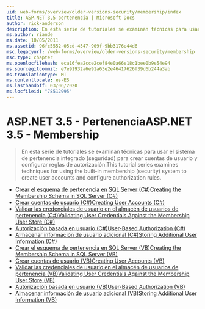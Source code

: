 ```yaml
---
uid: web-forms/overview/older-versions-security/membership/index
title: ASP.NET 3,5-pertenencia | Microsoft Docs
author: rick-anderson
description: En esta serie de tutoriales se examinan técnicas para usar el sistema de pertenencia integrado (seguridad) para crear cuentas de usuario y configurar reglas de autorización.
ms.author: riande
ms.date: 10/05/2011
ms.assetid: 96fc5552-05cd-4547-909f-9bb3176e44d6
msc.legacyurl: /web-forms/overview/older-versions-security/membership
msc.type: chapter
ms.openlocfilehash: eca16fea2cce2cef84e0a66e18c1bee0b9e54e94
ms.sourcegitcommit: e7e91932a6e91a63e2e46417626f39d6b244a3ab
ms.translationtype: MT
ms.contentlocale: es-ES
ms.lasthandoff: 03/06/2020
ms.locfileid: "78512995"
---
```

# <a name="aspnet-35---membership"></a><span data-ttu-id="b438c-103">ASP.NET 3.5 - Pertenencia</span><span class="sxs-lookup"><span data-stu-id="b438c-103">ASP.NET 3.5 - Membership</span></span>

> <span data-ttu-id="b438c-104">En esta serie de tutoriales se examinan técnicas para usar el sistema de pertenencia integrado (seguridad) para crear cuentas de usuario y configurar reglas de autorización.</span><span class="sxs-lookup"><span data-stu-id="b438c-104">This tutorial series examines techniques for using the built-in membership (security) system to create user accounts and configure authorization rules.</span></span>

- [<span data-ttu-id="b438c-105">Crear el esquema de pertenencia en SQL Server (C#)</span><span class="sxs-lookup"><span data-stu-id="b438c-105">Creating the Membership Schema in SQL Server (C#)</span></span>](creating-the-membership-schema-in-sql-server-cs.md)
- [<span data-ttu-id="b438c-106">Crear cuentas de usuario (C#)</span><span class="sxs-lookup"><span data-stu-id="b438c-106">Creating User Accounts (C#)</span></span>](creating-user-accounts-cs.md)
- [<span data-ttu-id="b438c-107">Validar las credenciales de usuario en el almacén de usuarios de pertenencia (C#)</span><span class="sxs-lookup"><span data-stu-id="b438c-107">Validating User Credentials Against the Membership User Store (C#)</span></span>](validating-user-credentials-against-the-membership-user-store-cs.md)
- [<span data-ttu-id="b438c-108">Autorización basada en usuario (C#)</span><span class="sxs-lookup"><span data-stu-id="b438c-108">User-Based Authorization (C#)</span></span>](user-based-authorization-cs.md)
- [<span data-ttu-id="b438c-109">Almacenar información de usuario adicional (C#)</span><span class="sxs-lookup"><span data-stu-id="b438c-109">Storing Additional User Information (C#)</span></span>](storing-additional-user-information-cs.md)
- [<span data-ttu-id="b438c-110">Crear el esquema de pertenencia en SQL Server (VB)</span><span class="sxs-lookup"><span data-stu-id="b438c-110">Creating the Membership Schema in SQL Server (VB)</span></span>](creating-the-membership-schema-in-sql-server-vb.md)
- [<span data-ttu-id="b438c-111">Crear cuentas de usuario (VB)</span><span class="sxs-lookup"><span data-stu-id="b438c-111">Creating User Accounts (VB)</span></span>](creating-user-accounts-vb.md)
- [<span data-ttu-id="b438c-112">Validar las credenciales de usuario en el almacén de usuarios de pertenencia (VB)</span><span class="sxs-lookup"><span data-stu-id="b438c-112">Validating User Credentials Against the Membership User Store (VB)</span></span>](validating-user-credentials-against-the-membership-user-store-vb.md)
- [<span data-ttu-id="b438c-113">Autorización basada en usuario (VB)</span><span class="sxs-lookup"><span data-stu-id="b438c-113">User-Based Authorization (VB)</span></span>](user-based-authorization-vb.md)
- [<span data-ttu-id="b438c-114">Almacenar información de usuario adicional (VB)</span><span class="sxs-lookup"><span data-stu-id="b438c-114">Storing Additional User Information (VB)</span></span>](storing-additional-user-information-vb.md)

